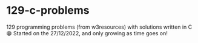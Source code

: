 # 129-c-problems
129 programming problems (from w3resources) with solutions written in C 😁
Started on the 27/12/2022, and only growing as time goes on!
